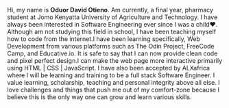 Hi, my name is **Oduor David Otieno**.
Am currently, a final year, pharmacy student at Jomo Kenyatta University of Agriculture and Technology.
I have always been interested in Software Engineering ever since I was a child❤️. Although am not studying this field in school, I have been teaching myself
how to code from the internet.I have been learning specifically, Web Development from various platforms such as The Odin Project, FreeCode Camp, and Educative.io.
It is safe to say that I can now provide clean code and pixel perfect design.I can make the web page more interactive primarily using HTML | CSS | JavaScript.
I have also been accepted by ALXafrica where I will be learning and training to be a full stack Software Engineer.
I value learning, scholarship, teaching and personal integrity above all else. I love challenges and things that push me out of my comfort-zone because
I believe this is the only way one can grow and learn various skills.
